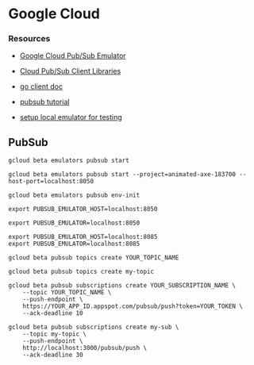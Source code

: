 # Google Cloud

### Resources

* [Google Cloud Pub/Sub Emulator](https://cloud.google.com/pubsub/docs/emulator)

* [Cloud Pub/Sub Client Libraries](https://cloud.google.com/pubsub/docs/reference/libraries#client-libraries-resources-go)

* [go client doc](https://godoc.org/golang.org/x/net/context)

* [pubsub tutorial](https://cloud.google.com/appengine/docs/flexible/python/writing-and-responding-to-pub-sub-messages#create_a_topic_and_subscription)

* [setup local emulator for testing](https://groups.google.com/forum/#!topic/cloud-pubsub-discuss/Kor-PHB1AcU)

## PubSub
```
gcloud beta emulators pubsub start

gcloud beta emulators pubsub start --project=animated-axe-183700 --host-port=localhost:8050

gcloud beta emulators pubsub env-init

export PUBSUB_EMULATOR_HOST=localhost:8050

export PUBSUB_EMULATOR=localhost:8050

export PUBSUB_EMULATOR_HOST=localhost:8085
export PUBSUB_EMULATOR=localhost:8085

gcloud beta pubsub topics create YOUR_TOPIC_NAME

gcloud beta pubsub topics create my-topic

gcloud beta pubsub subscriptions create YOUR_SUBSCRIPTION_NAME \
    --topic YOUR_TOPIC_NAME \
    --push-endpoint \
    https://YOUR_APP_ID.appspot.com/pubsub/push?token=YOUR_TOKEN \
    --ack-deadline 10

gcloud beta pubsub subscriptions create my-sub \
    --topic my-topic \
    --push-endpoint \
    http://localhost:3000/pubsub/push \
    --ack-deadline 30

```

